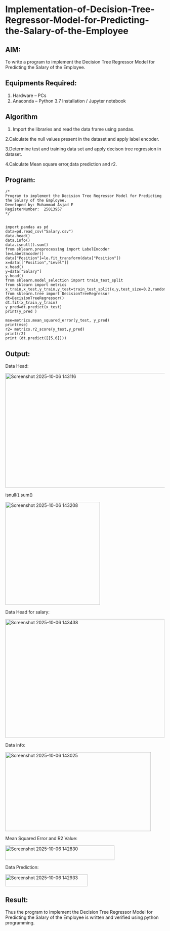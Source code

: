 # Implementation-of-Decision-Tree-Regressor-Model-for-Predicting-the-Salary-of-the-Employee

## AIM:
To write a program to implement the Decision Tree Regressor Model for Predicting the Salary of the Employee.

## Equipments Required:
1. Hardware – PCs
2. Anaconda – Python 3.7 Installation / Jupyter notebook

## Algorithm
1. Import the libraries and read the data frame using pandas.

2.Calculate the null values present in the dataset and apply label encoder.

3.Determine test and training data set and apply decison tree regression in dataset.

4.Calculate Mean square error,data prediction and r2.
 

## Program:
```
/*
Program to implement the Decision Tree Regressor Model for Predicting the Salary of the Employee.
Developed by: Muhammad Asjad E
RegisterNumber:  25013957
*/


import pandas as pd 
data=pd.read_csv("Salary.csv") 
data.head() 
data.info() 
data.isnull().sum() 
from sklearn.preprocessing import LabelEncoder 
le=LabelEncoder() 
data["Position"]=le.fit_transform(data["Position"]) 
x=data[["Position","Level"]] 
x.head() 
y=data["Salary"] 
y.head() 
from sklearn.model_selection import train_test_split 
from sklearn import metrics
x_train,x_test,y_train,y_test=train_test_split(x,y,test_size=0.2,random_state=2) 
from sklearn.tree import DecisionTreeRegressor 
dt=DecisionTreeRegressor() 
dt.fit(x_train,y_train) 
y_pred=dt.predict(x_test) 
print(y_pred )

mse=metrics.mean_squared_error(y_test, y_pred)
print(mse)
r2= metrics.r2_score(y_test,y_pred)
print(r2)
print (dt.predict([[5,6]]))
```

## Output:
Data Head:

<img width="581" height="361" alt="Screenshot 2025-10-06 143116" src="https://github.com/user-attachments/assets/0af04a54-8625-4e44-af4b-241d5614a46a" />


isnull().sum()


<img width="299" height="324" alt="Screenshot 2025-10-06 143208" src="https://github.com/user-attachments/assets/8560efef-367f-4f8e-8f85-c73cb7cd4c0c" />



Data Head for salary:


<img width="503" height="374" alt="Screenshot 2025-10-06 143438" src="https://github.com/user-attachments/assets/b3715739-c6ab-4912-bfa7-f4fe1a02da47" />



Data info:



<img width="460" height="249" alt="Screenshot 2025-10-06 143025" src="https://github.com/user-attachments/assets/f086de99-dec4-461e-8e3e-27061eb8b7c7" />




Mean Squared Error and R2 Value:



<img width="345" height="46" alt="Screenshot 2025-10-06 142830" src="https://github.com/user-attachments/assets/d66a58c5-114c-499f-b702-e4b031c14f74" />



Data Prediction:


<img width="260" height="38" alt="Screenshot 2025-10-06 142933" src="https://github.com/user-attachments/assets/58ac6488-7484-487c-97a8-3d7d32ffd8c2" />



## Result:
Thus the program to implement the Decision Tree Regressor Model for Predicting the Salary of the Employee is written and verified using python programming.
